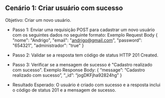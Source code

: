 ## Cenário 1: Criar usuário com sucesso 

Objetivo: Criar um novo usuário. 
- Passo 1: Enviar uma requisição POST para cadastrar um novo usuário com os seguintes dados no seguinte formato: 
Exemplo Request Body 
{ 
  "nome": "Andrigo", 
  "email": "andrigo@gmail.com", 
  "password": "654321", 
  "administrador": "true" 
}


- Passo 2: Validar se a resposta tem código de status HTTP 201 Created. 
- Passo 3: Verificar se a mensagem de sucesso é "Cadastro realizado com sucesso". 
Exemplo Response Body: 
{ 
  “message”: “Cadastro realizado com sucesso”, 
  “_id”: “jogDKFjha92824hg” 
} 

- Resultado Esperado: O usuário é criado com sucesso e a resposta inclui o código de status 201 e a mensagem de sucesso. 
